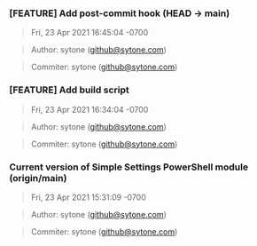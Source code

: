 ### [FEATURE] Add post-commit hook (HEAD -> main)
>Fri, 23 Apr 2021 16:45:04 -0700

>Author: sytone (github@sytone.com)

>Commiter: sytone (github@sytone.com)




### [FEATURE] Add build script
>Fri, 23 Apr 2021 16:34:04 -0700

>Author: sytone (github@sytone.com)

>Commiter: sytone (github@sytone.com)




### Current version of Simple Settings PowerShell module (origin/main)
>Fri, 23 Apr 2021 15:31:09 -0700

>Author: sytone (github@sytone.com)

>Commiter: sytone (github@sytone.com)




